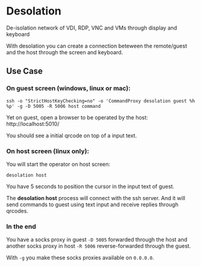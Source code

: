 # Desolation
De-isolation network of VDI, RDP, VNC and VMs through display and keyboard

With desolation you can create a connection beteween the remote/guest and the host through the screen and keyboard.

## Use Case

### On guest screen (windows, linux or mac):

```shell
ssh -o "StrictHostKeyChecking=no" -o 'CommandProxy desolation guest %h %p' -g -D 5005 -R 5006 host command
```

Yet on guest, open a browser to be operated by the host: http://localhost:5010/

You should see a initial qrcode on top of a input text.

### On host screen (linux only):

You will start the operator on host screen:

```shell
desolation host
```

You have 5 seconds to position the cursor in the input text of guest.

The **desolation host** process will connect with the ssh server. And it will send commands to guest using text input and receive replies through qrcodes. 

### In the end

You have a socks proxy in guest `-D 5005` forwarded through the host and another socks proxy in host `-R 5006` reverse-forwarded through the guest.

With `-g` you make these socks proxies available on `0.0.0.0`.
